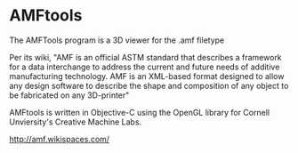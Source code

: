 AMFtools
========
The AMFTools program is a 3D viewer for the .amf filetype

Per its wiki, "AMF is an official ASTM standard that describes a framework for a data interchange to address the current and future needs of additive manufacturing technology. AMF is an XML-based format designed to allow any design software to describe the shape and composition of any object to be fabricated on any 3D-printer"

AMFtools is written in Objective-C using the OpenGL library for Cornell Unviersity's Creative Machine Labs.

http://amf.wikispaces.com/